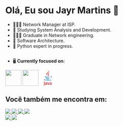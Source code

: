 # Olá, Eu sou Jayr Martins 👋

- 👨🏻‍💻 Network Manager at ISP.
- 📖 Studying System Analysis and Development.
- 👨🏻‍🎓 Graduate in Network engineering.
- 🧬 Software Architecture.
- 🐍 Python expert in progress.
##

- 🖥️ **Currently focused on:**
  
<div style="display: inline">
  <img align="center" width='50' height='50' src="https://cdn.jsdelivr.net/gh/devicons/devicon@latest/icons/python/python-original-wordmark.svg"  />
  <img align="center" width='50' height='50' src="https://cdn.jsdelivr.net/gh/devicons/devicon@latest/icons/mysql/mysql-original-wordmark.svg"  />
  <img align="center" width='50' height='50' src="https://github.com/devicons/devicon/blob/master/icons/java/java-original-wordmark.svg" />




## Você também me encontra em:
<div>
<a href="https://www.instagram.com/jayrmartins5/"><img src="https://img.shields.io/badge/Instagram-%23E4405F.svg?style=for-the-badge&logo=Instagram&logoColor=white"</a>
<a href="mailto:jayr.jm7@gmail.com"><img src="https://img.shields.io/badge/Gmail-D14836?style=for-the-badge&logo=gmail&logoColor=white"</a>
<a href="https://www.linkedin.com/in/jayr-martins-243a1371/"><img src="https://img.shields.io/badge/linkedin-%230077B5.svg?style=for-the-badge&logo=linkedin&logoColor=white"</a>
<a href="https://dev.to/jayrmo/"><img src="https://img.shields.io/badge/dev.to-0A0A0A?style=for-the-badge&logo=dev.to&logoColor=white"</a>



   
<div>
  <a href="https://github.com/jayrmo">
   <img  width="400em"  src="https://github-readme-stats.vercel.app/api?username=jayrmo&show_icons=true&theme=dark&hide_border=true"  />
  </a>
  <a href="https://github.com/jayrmo/github-readme-stats">
    <img width="310em"  src="https://github-readme-stats.vercel.app/api/top-langs?username=jayrmo&show_icons=true&theme=dark&locale=en&layout=compact&hide_border=true" />
  </a>
</div>
